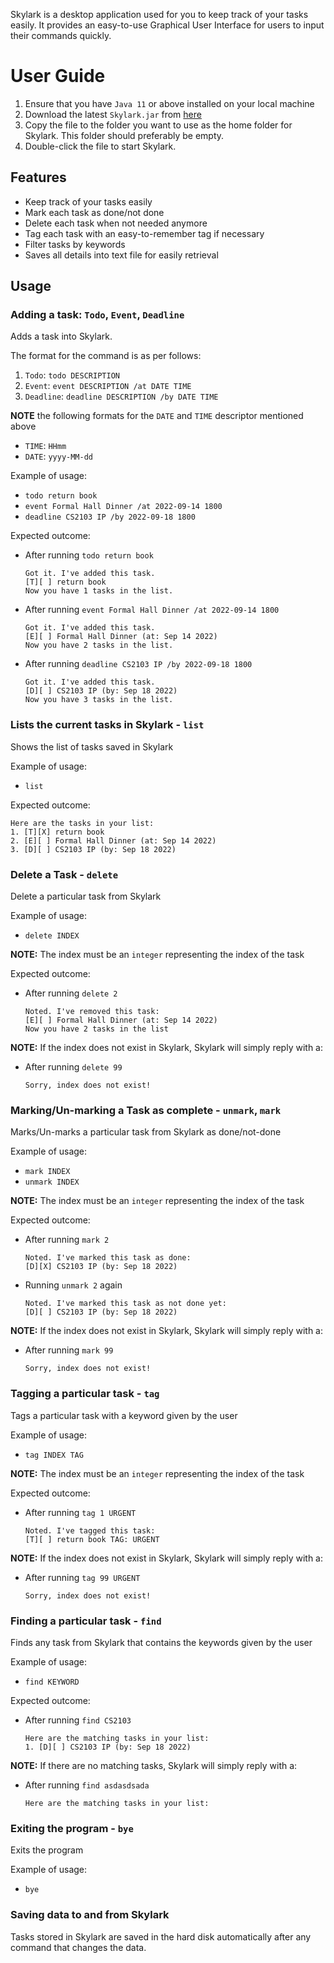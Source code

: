 Skylark is a desktop application used for you to keep track of your tasks easily. It provides an easy-to-use Graphical User Interface for users to input their commands quickly.

# User Guide
1. Ensure that you have `Java 11` or above installed on your local machine
2. Download the latest `Skylark.jar` from [here](https://github.com/Hikoya/ip/releases)
3. Copy the file to the folder you want to use as the home folder for Skylark. This folder should preferably be empty.
4. Double-click the file to start Skylark.

## Features 
* Keep track of your tasks easily
* Mark each task as done/not done
* Delete each task when not needed anymore
* Tag each task with an easy-to-remember tag if necessary
* Filter tasks by keywords
* Saves all details into text file for easily retrieval

## Usage

### Adding a task: `Todo`, `Event`, `Deadline`

Adds a task into Skylark.

The format for the command is as per follows:
1. `Todo`: `todo DESCRIPTION`
2. `Event`: `event DESCRIPTION /at DATE TIME`
3. `Deadline`: `deadline DESCRIPTION /by DATE TIME`

**NOTE** the following formats for the `DATE` and `TIME` descriptor mentioned above
* `TIME`: `HHmm`
* `DATE`: `yyyy-MM-dd`

Example of usage:
* `todo return book`
* `event Formal Hall Dinner /at 2022-09-14 1800`
* `deadline CS2103 IP /by 2022-09-18 1800`

Expected outcome: 
* After running `todo return book`
  ```
  Got it. I've added this task.
  [T][ ] return book
  Now you have 1 tasks in the list.
  ```
* After running `event Formal Hall Dinner /at 2022-09-14 1800`
  ```
  Got it. I've added this task.
  [E][ ] Formal Hall Dinner (at: Sep 14 2022)
  Now you have 2 tasks in the list.
  ```
* After running `deadline CS2103 IP /by 2022-09-18 1800`
  ```
  Got it. I've added this task.
  [D][ ] CS2103 IP (by: Sep 18 2022)
  Now you have 3 tasks in the list.
  ```
  
### Lists the current tasks in Skylark - `list`

Shows the list of tasks saved in Skylark

Example of usage:
* `list`

Expected outcome:
```
Here are the tasks in your list:
1. [T][X] return book
2. [E][ ] Formal Hall Dinner (at: Sep 14 2022)
3. [D][ ] CS2103 IP (by: Sep 18 2022)
```

### Delete a Task - `delete`

Delete a particular task from Skylark

Example of usage:
* `delete INDEX`

**NOTE:** The index must be an `integer` representing the index of the task

Expected outcome:
* After running `delete 2`
    ```
    Noted. I've removed this task:
    [E][ ] Formal Hall Dinner (at: Sep 14 2022)
    Now you have 2 tasks in the list
    ```

**NOTE:** If the index does not exist in Skylark, Skylark will simply reply with a:
* After running `delete 99`
    ```
    Sorry, index does not exist!
    ```

### Marking/Un-marking a Task as complete - `unmark`, `mark`

Marks/Un-marks a particular task from Skylark as done/not-done

Example of usage:
* `mark INDEX`
* `unmark INDEX`

**NOTE:** The index must be an `integer` representing the index of the task

Expected outcome:
* After running `mark 2`
    ```
    Noted. I've marked this task as done:
    [D][X] CS2103 IP (by: Sep 18 2022)
    ```
* Running `unmark 2` again
    ```
    Noted. I've marked this task as not done yet:
    [D][ ] CS2103 IP (by: Sep 18 2022)
    ```
**NOTE:** If the index does not exist in Skylark, Skylark will simply reply with a:
* After running `mark 99`
    ```
    Sorry, index does not exist!
    ```

### Tagging a particular task - `tag`

Tags a particular task with a keyword given by the user

Example of usage:
* `tag INDEX TAG`

**NOTE:** The index must be an `integer` representing the index of the task

Expected outcome:
* After running `tag 1 URGENT`
    ```
    Noted. I've tagged this task:
    [T][ ] return book TAG: URGENT
    ```

**NOTE:** If the index does not exist in Skylark, Skylark will simply reply with a:
* After running `tag 99 URGENT`
    ```
    Sorry, index does not exist!
    ```

### Finding a particular task - `find`

Finds any task from Skylark that contains the keywords given by the user

Example of usage:
* `find KEYWORD`

Expected outcome:
* After running `find CS2103`

    ```
    Here are the matching tasks in your list:
    1. [D][ ] CS2103 IP (by: Sep 18 2022)
    ```

**NOTE:** If there are no matching tasks, Skylark will simply reply with a:
* After running `find asdasdsada`
    ```
    Here are the matching tasks in your list:
    ```
  
### Exiting the program - `bye`

Exits the program

Example of usage:
* `bye`

### Saving data to and from Skylark

Tasks stored in Skylark are saved in the hard disk automatically after any command that changes the data. 
